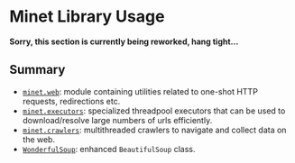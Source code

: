 # Minet Library Usage

**Sorry, this section is currently being reworked, hang tight...**

<!-- TODO: `minet.extract` -->

## Summary

* [`minet.web`](./web.md): module containing utilities related to one-shot HTTP requests, redirections etc.
* [`minet.executors`](./executors.md): specialized threadpool executors that can be used to download/resolve large numbers of urls efficiently.
* [`minet.crawlers`](./crawlers.md): multithreaded crawlers to navigate and collect data on the web.
* [`WonderfulSoup`](./soup.md): enhanced `BeautifulSoup` class.

